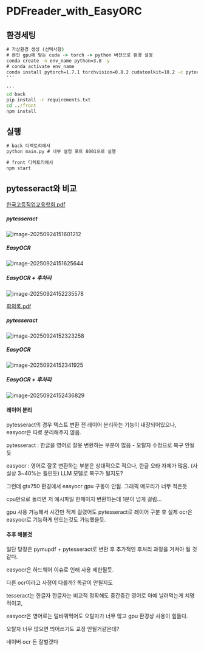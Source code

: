 # PDFreader_with_EasyORC



## 환경세팅

```cmd
# 가상환경 생성 (선택사항)
# 본인 gpu에 맞는 cuda -> torch -> python 버전으로 환경 설정
conda create -n env_name python=3.8 -y
# conda activate env_name
conda install pytorch=1.7.1 torchvision=0.8.2 cudatoolkit=10.2 -c pytorch -y
'''

'''
cd back
pip install -r requirements.txt
cd ../front
npm install
```



## 실행

```cmd
# back 디렉토리에서
python main.py # 내부 설정 포트 8001으로 실행
```

```cmd
# front 디렉토리에서
npm start
```





## pytesseract와 비교

 [한국고등직업교육학회.pdf](data\한국고등직업교육학회.pdf) 

##### pytesseract

![image-20250924151601212](./assets/image-20250924151601212.png)

##### EasyOCR

![image-20250924151625644](./assets/image-20250924151625644.png)

##### EasyOCR + 후처리

![image-20250924152235578](./assets/image-20250924152235578.png)



 [회의록.pdf](data\회의록.pdf) 

##### pytesseract

![image-20250924152323258](./assets/image-20250924152323258.png)

##### EasyOCR

![image-20250924152341925](./assets/image-20250924152341925.png)

##### EasyOCR + 후처리

![image-20250924152436829](./assets/image-20250924152436829.png)





#### 레이어 분리

pytesseract의 경우 텍스트 변환 전 레이어 분리하는 기능이 내장되어있으나, easyocr은 따로 분리해주지 않음.

pytesseract : 한글을 영어로 잘못 변환하는 부분이 많음 - 오탈자 수정으로 복구 안될듯

easyocr : 영어로 잘못 변환하는 부분은 상대적으로 적으나, 한글 오타 자체가 많음. (사실상 3~40%는 틀린듯) LLM 모델로 복구가 될지도?



그런데 gtx750 환경에서 easyocr gpu 구동이 안됨. 그래픽 메모리가 너무 적은듯

cpu만으로 돌리면 저 예시파일 한페이지 변환하는데 1분이 넘게 걸림...



gpu 사용 가능해서 시간만 적게 걸렸어도 pytesseract로 레이어 구분 후 실제 ocr은 easyocr로 기능하게 만드는것도 가능했을듯.





#### 추후 해볼것

일단 당장은 pymupdf + pytesseract로 변환 후 추가적인 후처리 과정을 거쳐야 될 것 같다.

easyocr은 하드웨어 이슈로 인해 사용 제한될듯.

다른 ocr이라고 사정이 다를까? 똑같이 안될지도



tesseract는 한글자 한글자는 비교적 정확해도 중간중간 영어로 아예 날려먹는게 치명적이고,

easyocr은 영어로는 덜바꿔먹어도 오탈자가 너무 많고 gpu 환경상 사용이 힘들다.

오탈자 너무 많으면 띄어쓰기도 교정 안될거같은데?





네이버 ocr 돈 잘벌겠다
